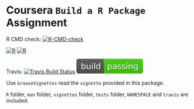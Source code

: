 # Coursera `Build a R Package` Assignment

<!-- badges: start -->
R CMD check: [![R-CMD-check](https://github.com/englianhu/wk4package/workflows/R-CMD-check/badge.svg)](https://github.com/englianhu/wk4package/actions)

[![R](https://github.com/englianhu/wk4package/actions/workflows/R-macos.yaml/badge.svg)](https://github.com/englianhu/wk4package/actions/workflows/R-macos.yaml) [![R](https://github.com/englianhu/wk4package/actions/workflows/R-ubuntu.yaml/badge.svg)](https://github.com/englianhu/wk4package/actions/workflows/R-ubuntu.yaml)

Travis: [![Travis Build Status](https://travis-ci.com/englianhu/wk4package.svg?branch=main)](https://travis-ci.com/englianhu/wk4package) ![Travis Build Status](https://raw.githubusercontent.com/englianhu/wk4package/main/figure/Travis%20badge.svg)
<!-- badges: end -->

Use `browseVignettes` read the `vignette` provided in this package.

`R` folder, `man` folder, `vignettes` folder, `tests` folder, `NAMESPACE` and `travis` are included.
